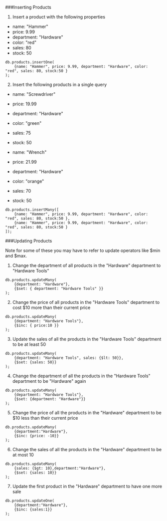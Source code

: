 ###Inserting Products

1. Insert a product with the following properties
* name: "Hammer"
* price: 9.99
* department: "Hardware"
* color: "red"
* sales: 80
* stock: 50

```
db.products.insertOne(
	{name: "Hammer", price: 9.99, department: "Hardware", color: "red", sales: 80, stock:50 }
);
```

2. Insert the following products in a single query
* name: "Screwdriver"
* price: 19.99
* department: "Hardware"
* color: "green"
* sales: 75
* stock: 50

* name: "Wrench"
* price: 21.99
* department: "Hardware"
* color: "orange"
* sales: 70
* stock: 50

```
db.products.insertMany([
	{name: "Hammer", price: 9.99, department: "Hardware", color: "red", sales: 80, stock:50 }, 
	{name: "Hammer", price: 9.99, department: "Hardware", color: "red", sales: 80, stock:50 }
]);
```

###Updating Products

Note for some of these you may have to refer to update operators like $min and $max.

1. Change the department of all products in the "Hardware" department to "Hardware Tools"

```
db.products.updateMany(
	{department: "Hardware"},
	{$set: { department: "Hardware Tools" }}
);
```

2. Change the price of all products in the "Hardware Tools" department to cost $10 more than their current price

```
db.products.updateMany(
	{department: "Hardware Tools"},
	{$inc: { price:10 }}
);
```

3. Update the sales of all the products in the "Hardware Tools" department to be at least 50

```
db.products.updateMany(
	{department: "Hardware Tools", sales: {$lt: 50}},
	{$set: {sales: 50}}
);
```

4. Change the department of all the products in the "Hardware Tools" department to be "Hardware" again

```
db.products.updateMany(
	{department: "Hardware Tools"},
	{$set: {department: "Hardware"}}
);
```

5. Change the price of all the products in the "Hardware" department to be $10 less than their current price

```
db.products.updateMany(
	{department:"Hardware"},
	{$inc: {price: -10}}
);
```

6. Change the sales of all the products in the "Hardware" department to be at most 10

```
db.products.updateMany(
	{sales: {$gt: 10},department:"Hardware"},
	{$set: {sales: 10}}
);
```

7. Update the first product in the "Hardware" department to have one more sale

```
db.products.updateOne(
	{department:"Hardware"},
	{$inc: {sales:1}}
);
```
